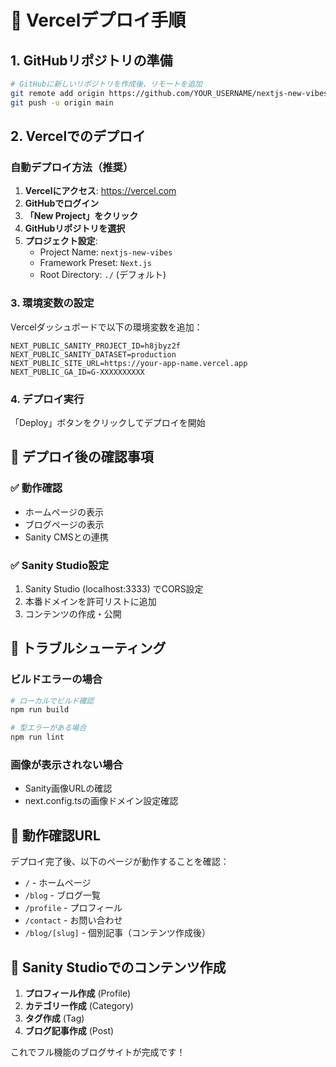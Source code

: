 # 🚀 Vercelデプロイ手順

## 1. GitHubリポジトリの準備

```bash
# GitHubに新しいリポジトリを作成後、リモートを追加
git remote add origin https://github.com/YOUR_USERNAME/nextjs-new-vibes.git
git push -u origin main
```

## 2. Vercelでのデプロイ

### 自動デプロイ方法（推奨）

1. **Vercelにアクセス**: https://vercel.com
2. **GitHubでログイン**
3. **「New Project」をクリック**
4. **GitHubリポジトリを選択**
5. **プロジェクト設定**:
   - Project Name: `nextjs-new-vibes`
   - Framework Preset: `Next.js`
   - Root Directory: `./` (デフォルト)

### 3. 環境変数の設定

Vercelダッシュボードで以下の環境変数を追加：

```
NEXT_PUBLIC_SANITY_PROJECT_ID=h8jbyz2f
NEXT_PUBLIC_SANITY_DATASET=production
NEXT_PUBLIC_SITE_URL=https://your-app-name.vercel.app
NEXT_PUBLIC_GA_ID=G-XXXXXXXXXX
```

### 4. デプロイ実行

「Deploy」ボタンをクリックしてデプロイを開始

## 🎯 デプロイ後の確認事項

### ✅ 動作確認
- ホームページの表示
- ブログページの表示
- Sanity CMSとの連携

### ✅ Sanity Studio設定
1. Sanity Studio (localhost:3333) でCORS設定
2. 本番ドメインを許可リストに追加
3. コンテンツの作成・公開

## 🔧 トラブルシューティング

### ビルドエラーの場合
```bash
# ローカルでビルド確認
npm run build

# 型エラーがある場合
npm run lint
```

### 画像が表示されない場合
- Sanity画像URLの確認
- next.config.tsの画像ドメイン設定確認

## 📱 動作確認URL

デプロイ完了後、以下のページが動作することを確認：

- `/` - ホームページ
- `/blog` - ブログ一覧
- `/profile` - プロフィール
- `/contact` - お問い合わせ
- `/blog/[slug]` - 個別記事（コンテンツ作成後）

## 🎨 Sanity Studioでのコンテンツ作成

1. **プロフィール作成** (Profile)
2. **カテゴリー作成** (Category) 
3. **タグ作成** (Tag)
4. **ブログ記事作成** (Post)

これでフル機能のブログサイトが完成です！